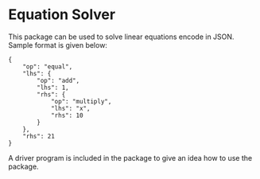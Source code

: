 # Equation Solver

This package can be used to solve linear equations encode in JSON.
Sample format is given below:  

```
{
    "op": "equal",
    "lhs": {
        "op": "add",
        "lhs": 1,
        "rhs": {
            "op": "multiply",
            "lhs": "x",
            "rhs": 10
        }
    },
    "rhs": 21
}

```

A driver program is included in the package to give an idea how to use the package.